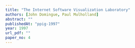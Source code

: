 ```yaml
---
title: "The Internet Software Visualization Laboratory"
authors: [John Domingue, Paul Mulholland]
abstract: ""
publishedAt: "ppig-1997"
year: 1997
url_pdf: ""
paper_no: 4
---
```

